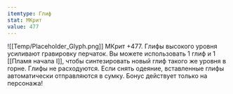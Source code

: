 ```yaml
---
itemtype: Глиф
stat: МКрит 
value: 477
---
```

![[Temp/Placeholder_Glyph.png]]
МКрит +477. Глифы высокого уровня усиливают гравировку перчаток. Вы можете использовать 1 глиф и 1 [[Пламя начала I]], чтобы синтезировать новый глиф такого же уровня в горне. Глифы не расходуются. Если снять одеяние, вставленные глифы автоматически отправляются в сумку. Бонус действует только на персонажа!
